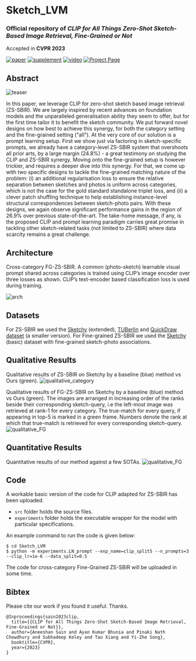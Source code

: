 # Sketch_LVM
### Official repository of _CLIP for All Things Zero-Shot Sketch-Based Image Retrieval, Fine-Grained or Not_

Accepted in **CVPR 2023**

[![paper](https://img.shields.io/badge/arXiv-Paper-brightgreen)](https://arxiv.org/pdf/2303.13440.pdf)
[![supplement](https://img.shields.io/badge/Supplementary-Material-F9D371)](https://openaccess.thecvf.com/content/CVPR2023/supplemental/Sain_CLIP_for_All_CVPR_2023_supplemental.pdf)
[![video](https://img.shields.io/badge/Video-Presentation-B85252)](https://www.youtube.com/watch?v=ImcQFsS1SfE)
[![Project Page](https://img.shields.io/badge/Project-Page-blue)](https://aneeshan95.github.io/Sketch_LVM/)

## Abstract
 
![teaser](https://github.com/aneeshan95/Sketch_LVM/blob/main/static/images/opener.png?raw=true)
 
 
In this paper, we leverage CLIP for zero-shot sketch based image retrieval (ZS-SBIR). We are largely inspired by recent advances on foundation models and the unparalleled generalisation ability they seem to offer, but for the first time tailor it to benefit the sketch community. We put forward novel designs on how best to achieve this synergy, for both the category setting and the fine-grained setting ("all"). At the very core of our solution is a prompt learning setup. First we show just via factoring in sketch-specific prompts, we already have a category-level ZS-SBIR system that overshoots all prior arts, by a large margin (24.8%) - a great testimony on studying the CLIP and ZS-SBIR synergy. Moving onto the fine-grained setup is however trickier, and requires a deeper dive into this synergy. For that, we come up with two specific designs to tackle the fine-grained matching nature of the problem: (i) an additional regularisation loss to ensure the relative separation between sketches and photos is uniform across categories, which is not the case for the gold standard standalone triplet loss, and (ii) a clever patch shuffling technique to help establishing instance-level structural correspondences between sketch-photo pairs. With these designs, we again observe significant performance gains in the region of 26.9% over previous state-of-the-art. The take-home message, if any, is the proposed CLIP and prompt learning paradigm carries great promise in tackling other sketch-related tasks (not limited to ZS-SBIR) where data scarcity remains a great challenge.
 
## Architecture

Cross-category FG-ZS-SBIR. A common (photo-sketch) learnable visual prompt shared across categories is trained using CLIP’s image encoder over three losses as shown. CLIP’s text-encoder based classification loss is used during training.

![arch](https://github.com/aneeshan95/Sketch_LVM/blob/main/static/images/arch.png?raw=true)

 ## Datasets
For ZS-SBIR we used the [Sketchy](https://github.com/AnjanDutta/sem-pcyc/) (extended), [TUBerlin](https://github.com/AnjanDutta/sem-pcyc/) and [QuickDraw dataset](https://github.com/googlecreativelab/quickdraw-dataset) (a smaller version).
For Fine-grained ZS-SBIR we used the [Sketchy](https://github.com/AnjanDutta/sem-pcyc/) (basic) dataset with fine-grained sketch-photo associations.

 
## Qualitative Results

Qualitative results of ZS-SBIR on Sketchy by a baseline (blue) method vs Ours (green).
![qualitative_category](https://github.com/aneeshan95/Sketch_LVM/blob/main/static/images/qual_cat.png?raw=true)


Qualitative results of FG-ZS-SBIR on Sketchy by a baseline (blue) method vs Ours (green). The images are arranged in increasing order of the ranks beside their corresponding sketch-query, i.e the left-most image was retrieved at rank-1 for every category. The true-match for every query, if appearing in top-5 is marked in a green frame. Numbers denote the rank at which that true-match is retrieved for every corresponding sketch-query.
![qualitative_FG](https://github.com/aneeshan95/Sketch_LVM/blob/main/static/images/qual_FG.png?raw=true)


## Quantitative Results

Quantitative results of our method against a few SOTAs.
![qualitative_FG](https://github.com/aneeshan95/Sketch_LVM/blob/main/static/images/quant.png?raw=true)


 ## Code
 
 A workable basic version of the code for CLIP adapted for ZS-SBIR has been uploaded.
 - `src` folder holds the source files.
 - `experiments` folder holds the executable wrapper for the model with particular specifications.

An example command to run the code is given below:
```shell
$ cd Sketch_LVM
$ python -m experiments.LN_prompt --exp_name=clip_split5 --n_prompts=3 --clip_lr=1e-6 --data_split=0.5
```

The code for cross-category Fine-Grained ZS-SBIR will be uploaded in some time.

## Bibtex

Please cite our work if you found it useful. Thanks.
```
@Inproceedings{sain2023clip,
  title={{CLIP for All Things Zero-Shot Sketch-Based Image Retrieval, Fine-Grained or Not}},
  author={Aneeshan Sain and Ayan Kumar Bhunia and Pinaki Nath Chowdhury and Subhadeep Koley and Tao Xiang and Yi-Zhe Song},
  booktitle={CVPR},
  year={2023}
}
```
